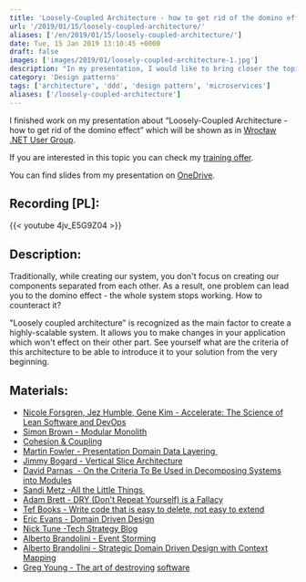 ```yaml
---
title: 'Loosely-Coupled Architecture - how to get rid of the domino effect'
url: '/2019/01/15/loosely-coupled-architecture/'
aliases: ['/en/2019/01/15/loosely-coupled-architecture/']
date: Tue, 15 Jan 2019 13:10:45 +0000
draft: false
images: ['images/2019/01/loosely-coupled-architecture-1.jpg']
description: "In my presentation, I would like to bring closer the topic of Loosely-Coupled Architecture -how to get rid of the domino effect."
category: 'Design patterns'
tags: ['architecture', 'ddd', 'design pattern', 'microservices']
aliases: ['/loosely-coupled-architecture']
---
```


I finished work on my presentation about “Loosely-Coupled Architecture - how to get rid of the domino effect” which will be shown as in [Wrocław .NET User Group](https://www.meetup.com/pl-PL/wrocnet/events/257779436/).

If you are interested in this topic you can check my [training offer](/szkolenia).

You can find slides from my presentation on [OneDrive](https://1drv.ms/p/s!AjEySs0anBSPgvcpKhmk0WXxVHUqLw).

## Recording [PL]:
{{< youtube 4jv_E5G9Z04 >}}

## Description:

Traditionally, while creating our system, you don't focus on creating our components separated from each other. As a result, one problem can lead you to the domino effect - the whole system stops working. How to counteract it?

"Loosely coupled architecture" is recognized as the main factor to create a highly-scalable system. It allows you to make changes in your application which won't effect on their other part. See yourself what are the criteria of this architecture to be able to introduce it to your solution from the very beginning.

## Materials:

 *   [Nicole Forsgren, Jez Humble, Gene Kim - Accelerate: The Science of Lean Software and DevOps](https://www.goodreads.com/book/show/39080433-accelerate)
 *   [Simon Brown - Modular Monolith](https://www.youtube.com/watch?v=5OjqD-ow8GE)
 *   [Cohesion & Coupling](/images/2019/05/CohesionCoupling.pdf)
 *   [Martin Fowler - Presentation Domain Data Layering ](https://martinfowler.com/bliki/PresentationDomainDataLayering.html)
 *   [Jimmy Bogard - Vertical Slice Architecture](https://jimmybogard.com/vertical-slice-architecture/)
 *   [David Parnas  - On the Criteria To Be Used in Decomposing Systems into Modules](https://www.win.tue.nl/~wstomv/edu/2ip30/references/criteria_for_modularization.pdf)
 *   [Sandi Metz -All the Little Things ](https://www.youtube.com/watch?v=8bZh5LMaSmE)
 *   [Adam Brett - DRY (Don't Repeat Yourself) is a Fallacy](https://adamcod.es/2017/07/14/dry-is-a-fallacy.html)
 *   [Tef Books - Write code that is easy to delete, not easy to extend](https://programmingisterrible.com/post/139222674273/write-code-that-is-easy-to-delete-not-easy-to)
 *   [Eric Evans - Domain Driven Design](https://www.oreilly.com/library/view/domain-driven-design-tackling/0321125215/)
 *   [Nick Tune -Tech Strategy Blog](https://medium.com/nick-tune-tech-strategy-blog)
 *   [Alberto Brandolini - Event Storming](https://www.eventstorming.com/)
 *   [Alberto Brandolini - Strategic Domain Driven Design with Context Mapping](https://www.infoq.com/articles/ddd-contextmapping)
 *   [Greg Young - The art of destroying](https://vimeo.com/108441214) [software](https://vimeo.com/108441214)